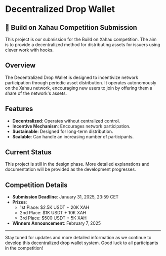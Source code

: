 # Decentralized Drop Wallet

## 🚨 Build on Xahau Competition Submission

This project is our submission for the Build on Xahau competition. The aim is to provide a decentralized method for distributing assets for issuers using clever work with hooks.

## Overview

The Decentralized Drop Wallet is designed to incentivize network participation through periodic asset distribution. It operates autonomously on the Xahau network, encouraging new users to join by offering them a share of the network's assets.

## Features

- **Decentralized**: Operates without centralized control.
- **Incentive Mechanism**: Encourages network participation.
- **Sustainable**: Designed for long-term distribution.
- **Scalable**: Can handle an increasing number of participants.

## Current Status

This project is still in the design phase. More detailed explanations and documentation will be provided as the development progresses.

## Competition Details

- **Submission Deadline**: January 31, 2025, 23:59 CET
- **Prizes**:
  - 1st Place: $2.5K USDT + 20K XAH
  - 2nd Place: $1K USDT + 10K XAH
  - 3rd Place: $500 USDT + 5K XAH
- **Winners Announcement**: February 7, 2025

---

Stay tuned for updates and more detailed information as we continue to develop this decentralized drop wallet system. Good luck to all participants in the competition!